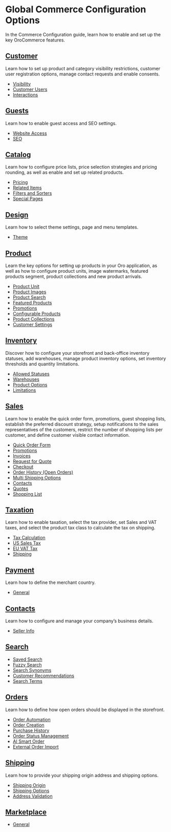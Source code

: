 <a id="configuration-guide-commerce-configuration"></a>

# Global Commerce Configuration Options

In the Commerce Configuration guide, learn how to enable and set up the key OroCommerce features.

## [Customer](customer/index.md#configuration-guide-commerce-configuration-customer)

Learn how to set up product and category visibility restrictions, customer user registration options, manage contact requests and enable consents.

* [Visibility](customer/visibility.md#user-guide-customers-configuration-visibility)
* [Customer Users](customer/global-customer-users.md#sys-config-configuration-commerce-customers-customer-users)
* [Interactions](customer/global-interactions.md#configuration-guide-commerce-configuration-interactions)

## [Guests](guests/index.md#configuration-guide-commerce-configuration-guests)

Learn how to enable guest access and SEO settings.

* [Website Access](guests/global-guest-access.md#sys-conf-commerce-guest-access-global)
* [SEO](guests/global-seo.md#sys-conf-commerce-guest-seo-global)

## [Catalog](catalog/index.md#configuration-guide-commerce-configuration-catalog)

Learn how to configure price lists, price selection strategies and pricing rounding, as well as enable and set up related products.

* [Pricing](catalog/global-pricing.md#sys-config-commerce-catalog-pricing)
* [Related Items](catalog/global-related-products.md#sys-commerce-catalog-relate-products-main)
* [Filters and Sorters](catalog/global-filters-sorters.md#configuration-guide-commerce-configuration-catalog-filters-sorters)
* [Special Pages](catalog/global-all-products.md#sys-conf-commerce-catalog-special-pages-global)

## [Design](design/index.md#configuration-guide-commerce-configuration-design)

Learn how to select theme settings, page and menu templates.

* [Theme](design/theme-global.md#configuration-commerce-design-theme)

## [Product](product/index.md#configuration-guide-commerce-configuration-product)

Learn the key options for setting up products in your Oro application, as well as how to configure product units, image watermarks, featured products segment, product collections and new product arrivals.

* [Product Unit](product/product-units.md#sys-commerce-product-product-units)
* [Product Images](product/global-product-images.md#configuration-guide-commerce-configuration-product-images)
* [Product Search](product/global-product-search.md#configuration-guide-commerce-configuration-product-search)
* [Featured Products](product/global-featured-products.md#sys-commerce-product-featured-products-main)
* [Promotions](product/global-promotions.md#configuration-guide-commerce-configuration-promotions)
* [Configurable Products](product/global-configurable-products.md#config-guide-landing-commerce-products-configurable-products)
* [Product Collections](product/product-collections.md#configuration-guide-commerce-configuration-product-collections)
* [Customer Settings](product/global-customer-settings.md#sys-commerce-product-customer-settings)

## [Inventory](inventory/index.md#configuration-guide-commerce-configuration-inventory)

Discover how to configure your storefront and back-office inventory statuses, add warehouses, manage product inventory options, set inventory thresholds and quantity limitations.

* [Allowed Statuses](inventory/allowed-statuses.md#configuration-guide-commerce-configuration-inventory-allowed-statuses)
* [Warehouses](inventory/warehouses.md#configuration-guide-commerce-configuration-inventory-warehouses)
* [Product Options](inventory/product-options.md#configuration-guide-commerce-configuration-inventory-product-options)
* [Limitations](inventory/limitations.md#configuration-guide-commerce-configuration-inventory-limitations)

## [Sales](sales/index.md#configuration-guide-commerce-configuration-sales)

Learn how to enable the quick order form, promotions, guest shopping lists, establish the preferred discount strategy, setup notifications to the sales representatives of the customers, restrict the number of shopping lists per customer, and define customer visible contact information.

* [Quick Order Form](sales/guest-quick-order-global.md#user-guide-system-configuration-commerce-sales-quick-order-form-global)
* [Promotions](sales/promotions-settings.md#sys-config-commerce-sales-promotions)
* [Invoices](sales/global-invoices.md#configuration-guide-commerce-configuration-sales-invoices)
* [Request for Quote](sales/rfq.md#configuration-guide-commerce-configuration-sales-rfq)
* [Checkout](sales/global-checkout-config.md#user-guide-system-configuration-commerce-sales-checkout)
* [Order History (Open Orders)](sales/open-orders.md#configuration-guide-commerce-configuration-sales-order-history)
* [Multi Shipping Options](sales/global-multi-shipping.md#user-guide-system-configuration-commerce-sales-multi-shipping)
* [Contacts](sales/contacts.md#sys-conf-commerce-sales-contacts)
* [Quotes](sales/guest-quote.md#sys-conf-commerce-guest-enable-guest-quotes)
* [Shopping List](sales/global-shopping-list.md#configuration-shopping-list)

## [Taxation](taxation/index.md#configuration-guide-commerce-configuration-taxation)

Learn how to enable taxation, select the tax provider, set Sales and VAT taxes, and select the product tax class to calculate the tax on shipping.

* [Tax Calculation](taxation/tax-calculation.md#user-guide-taxes-tax-configuration)
* [US Sales Tax](taxation/us-sales-tax.md#user-guide-taxes-us)
* [EU VAT Tax](taxation/eu-vat-tax.md#user-guide-taxes-eu)
* [Shipping](taxation/shipping-tax.md#sys-conf-commerce-taxation-shipping-tax)

## [Payment](payment/index.md#configuration-guide-commerce-configuration-payment)

Learn how to define the merchant country.

* [General](payment/payment-configuration.md#sys-conf-commerce-payment-general)

## [Contacts](contacts/index.md#sys-conf-commerce-contacts)

Learn how to configure and manage your company’s business details.

* [Seller Info](contacts/seller-info-global.md#sys-conf-commerce-contacts-seller-info)

## [Search](search/index.md#configuration-guide-commerce-configuration-search)

* [Saved Search](search/saved-search.md#configuration-guide-commerce-configuration-saved-search)
* [Fuzzy Search](search/fuzzy-search.md#configuration-guide-commerce-configuration-fuzzy-search)
* [Search Synonyms](search/search-synonyms.md#configuration-guide-commerce-search-synonyms)
* [Customer Recommendations](search/customer-recommendations.md#system-configuration-commerce-search-customer-recommendation)
* [Search Terms](search/search-terms.md#configuration-guide-commerce-configuration-search-history)

## [Orders](orders/index.md#configuration-guide-commerce-configuration-order)

Learn how to define how open orders should be displayed in the storefront.

* [Order Automation](orders/global-order-automation.md#configuration-commerce-orders)
* [Order Creation](orders/global-order-creation.md#configuration-commerce-orders-create)
* [Purchase History](orders/global-previously-purchased.md#sys-commerce-orders-previously-purchased-main)
* [Order Status Management](orders/global-order-status-management.md#sys-commerce-orders-status-management)
* [AI Smart Order](../system/integrations/global-ai-smart-order.md#admin-configuration-orders-ai-smart-order-settings)
* [External Order Import](orders/global-external-order-import.md#system-configuration-orders-external-order-import)

## [Shipping](shipping/index.md#configuration-guide-commerce-configuration-shipping)

Learn how to provide your shipping origin address and shipping options.

* [Shipping Origin](shipping/shipping-origin.md#sys-conf-commerce-shipping-shipping-origin)
* [Shipping Options](shipping/shipping-options.md#sys-conf-commerce-shipping-shipping-options)
* [Address Validation](shipping/address-validation.md#sys-conf-commerce-shipping-address-validation)

## [Marketplace](marketplace/index.md#configuration-guide-commerce-marketplace)

* [General](marketplace/marketplace-general.md#configuration-commerce-marketplace-seller-global)

